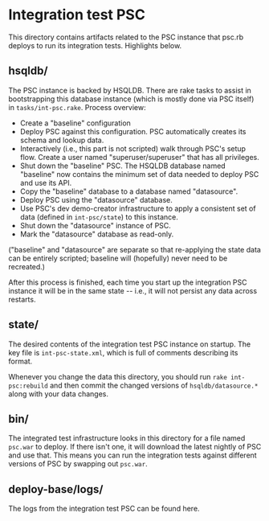 # Integration test PSC

This directory contains artifacts related to the PSC instance that
psc.rb deploys to run its integration tests. Highlights below.

## hsqldb/

The PSC instance is backed by HSQLDB. There are rake tasks to assist
in bootstrapping this database instance (which is mostly done via PSC
itself) in `tasks/int-psc.rake`. Process overview:

* Create a "baseline" configuration
* Deploy PSC against this configuration. PSC automatically creates its
  schema and lookup data.
* Interactively (i.e., this part is not scripted) walk through PSC's
  setup flow. Create a user named "superuser/superuser" that has all
  privileges.
* Shut down the "baseline" PSC. The HSQLDB database named "baseline"
  now contains the minimum set of data needed to deploy PSC and use
  its API.
* Copy the "baseline" database to a database named "datasource".
* Deploy PSC using the "datasource" database.
* Use PSC's dev demo-creator infrastructure to apply a consistent set
  of data (defined in `int-psc/state`) to this instance.
* Shut down the "datasource" instance of PSC.
* Mark the "datasource" database as read-only.

("baseline" and "datasource" are separate so that re-applying the
state data can be entirely scripted; baseline will (hopefully) never
need to be recreated.)

After this process is finished, each time you start up the integration
PSC instance it will be in the same state -- i.e., it will not persist
any data across restarts.

## state/

The desired contents of the integration test PSC instance on
startup. The key file is `int-psc-state.xml`, which is full of
comments describing its format.

Whenever you change the data this directory, you should run `rake
int-psc:rebuild` and then commit the changed versions of
`hsqldb/datasource.*` along with your data changes.

## bin/

The integrated test infrastructure looks in this directory for a file
named `psc.war` to deploy. If there isn't one, it will download the
latest nightly of PSC and use that. This means you can run the
integration tests against different versions of PSC by swapping out
`psc.war`.

## deploy-base/logs/

The logs from the integration test PSC can be found here.
